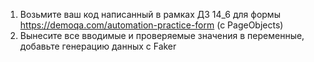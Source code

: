 1. Возьмите ваш код написанный в рамках ДЗ 14_6 для формы https://demoqa.com/automation-practice-form (c PageObjects)
2. Вынесите все вводимые и проверяемые значения в переменные, добавьте генерацию данных с Faker
